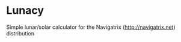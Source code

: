 Lunacy
======

Simple lunar/solar calculator for the Navigatrix (http://navigatrix.net) distribution
